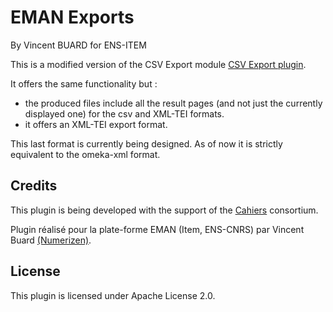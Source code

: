 # EMAN Exports

By Vincent BUARD for ENS-ITEM

This is a modified version of the CSV Export module [CSV Export plugin](http://omeka.org/classic/plugins/CsvExport/).

It offers the same functionality but :

- the produced files include all the result pages (and not just the currently displayed one) for the csv and XML-TEI formats.
- it offers an XML-TEI export format.

This last format is currently being designed. As of now it is strictly equivalent to the omeka-xml format.

## Credits

This plugin is being developed with the support of the [Cahiers](http://cahier.hypotheses.org/) consortium.

Plugin réalisé pour la plate-forme EMAN (Item, ENS-CNRS) par Vincent Buard [(Numerizen)](http://numerizen.com).

## License

This plugin is licensed under Apache License 2.0.
